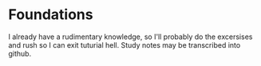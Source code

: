 # Foundations 

I already have a rudimentary knowledge, so I'll probably do the excersises and rush so I can exit tuturial hell. Study notes may be transcribed into github.
